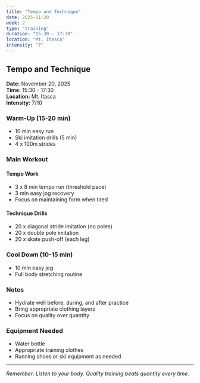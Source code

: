 ```yaml
---
title: "Tempo and Technique"
date: 2025-11-20
week: 2
type: "training"
duration: "15:30 - 17:30"
location: "Mt. Itasca"
intensity: "7"
---
```


## Tempo and Technique

**Date:** November 20, 2025  
**Time:** 15:30 - 17:30  
**Location:** Mt. Itasca  
**Intensity:** 7/10

### Warm-Up (15-20 min)
- 10 min easy run
- Ski imitation drills (5 min)
- 4 x 100m strides

### Main Workout
#### Tempo Work
- 3 x 8 min tempo run (threshold pace)
- 3 min easy jog recovery
- Focus on maintaining form when tired

#### Technique Drills
- 20 x diagonal stride imitation (no poles)
- 20 x double pole imitation
- 20 x skate push-off (each leg)

### Cool Down (10-15 min)
- 10 min easy jog
- Full body stretching routine

### Notes
- Hydrate well before, during, and after practice
- Bring appropriate clothing layers
- Focus on quality over quantity

### Equipment Needed
- Water bottle
- Appropriate training clothes
- Running shoes or ski equipment as needed

---
*Remember: Listen to your body. Quality training beats quantity every time.*
